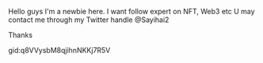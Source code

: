 Hello guys I'm a newbie here.
I want follow expert on NFT, Web3 etc
U may contact me through my Twitter handle @Sayihai2

Thanks


gid:q8VVysbM8qjihnNKKj7R5V
